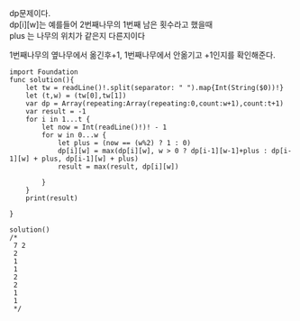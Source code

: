 dp문제이다.   
dp[i][w]는 예를들어 2번째나무의 1번째 남은 횟수라고 했을때  
plus 는 나무의 위치가 같은지 다른지이다   

1번째나무의 옆나무에서 옮긴후+1, 1번째나무에서 안옮기고 +1인지를 확인해준다.   

```
import Foundation
func solution(){
    let tw = readLine()!.split(separator: " ").map{Int(String($0))!}
    let (t,w) = (tw[0],tw[1])
    var dp = Array(repeating:Array(repeating:0,count:w+1),count:t+1)
    var result = -1
    for i in 1...t {
        let now = Int(readLine()!)! - 1
        for w in 0...w {
            let plus = (now == (w%2) ? 1 : 0)
            dp[i][w] = max(dp[i][w], w > 0 ? dp[i-1][w-1]+plus : dp[i-1][w] + plus, dp[i-1][w] + plus)
            result = max(result, dp[i][w])
            
        }
    }
    print(result)
    
}

solution()
/*
 7 2
 2
 1
 1
 2
 2
 1
 1
 */

```
